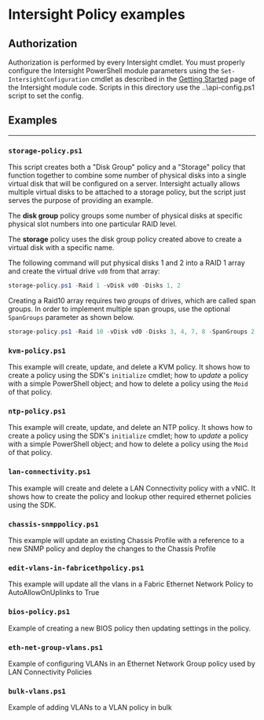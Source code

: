 # Intersight Policy examples

## Authorization

Authorization is performed by every Intersight cmdlet. You must properly configure the Intersight PowerShell module parameters using the `Set-IntersightConfiguration` cmdlet as described in the [Getting Started](https://github.com/CiscoDevNet/intersight-powershell/blob/master/GettingStarted.md) page of the Intersight module code.  Scripts in this directory use the ..\api-config.ps1 script to set the config.

## Examples

---

### `storage-policy.ps1`

This script creates both a "Disk Group" policy and a "Storage" policy that function together to combine some number of physical disks into a single virtual disk that will be configured on a server. Intersight actually allows multiple virtual disks to be attached to a storage policy, but the script just serves the purpose of providing an example.

The **disk group** policy groups some number of physical disks at specific physical slot numbers into one particular RAID level.

The **storage** policy uses the disk group policy created above to create a virtual disk with a specific name.

The following command will put physical disks 1 and 2 into a RAID 1 array and create the virtual drive `vd0` from that array:

```powershell
storage-policy.ps1 -Raid 1 -vDisk vd0 -Disks 1, 2
```

Creating a Raid10 array requires two *groups* of drives, which are called span groups. In order to implement multiple span groups, use the optional `SpanGroups` parameter as shown below.

```powershell
storage-policy.ps1 -Raid 10 -vDisk vd0 -Disks 3, 4, 7, 8 -SpanGroups 2
```

### `kvm-policy.ps1`

This example will create, update, and delete a KVM policy. It shows how to create a policy using the SDK's `initialize` cmdlet; how to *update* a policy with a simple PowerShell object; and how to delete a policy using the `Moid` of that policy.

### `ntp-policy.ps1`

This example will create, update, and delete an NTP policy. It shows how to create a policy using the SDK's `initialize` cmdlet; how to *update* a policy with a simple PowerShell object; and how to delete a policy using the `Moid` of that policy.

### `lan-connectivity.ps1`

This example will create and delete a LAN Connectivity policy with a vNIC. It shows how to create the policy and lookup other required ethernet policies using the SDK.


### `chassis-snmppolicy.ps1`

This example will update an existing Chassis Profile with a reference to a new SNMP policy and deploy the changes to the Chassis Profile


### `edit-vlans-in-fabricethpolicy.ps1`

This example will update all the vlans in a Fabric Ethernet Network Policy to AutoAllowOnUplinks to True

### `bios-policy.ps1`

Example of creating a new BIOS policy then updating settings in the policy.

### `eth-net-group-vlans.ps1`

Example of configuring VLANs in an Ethernet Network Group policy used by LAN Connectivity Policies

### `bulk-vlans.ps1`

Example of adding VLANs to a VLAN policy in bulk
